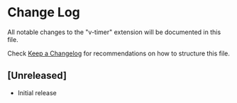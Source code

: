 # Change Log

All notable changes to the "v-timer" extension will be documented in this file.

Check [Keep a Changelog](http://keepachangelog.com/) for recommendations on how to structure this file.

## [Unreleased]

- Initial release